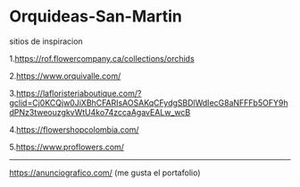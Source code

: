 # Orquideas-San-Martin

sitios de inspiracion

1.https://rof.flowercompany.ca/collections/orchids 

2.https://www.orquivalle.com/ 

3.https://lafloristeriaboutique.com/?gclid=Cj0KCQjw0JiXBhCFARIsAOSAKqCFydgSBDlWdIecG8aNFFFb5OFY9hdPNz3tweouzgkvWtU4ko74zccaAgavEALw_wcB

4.https://flowershopcolombia.com/ 

5.https://www.proflowers.com/

-------------------------------------------


https://anunciografico.com/ (me gusta el portafolio)
